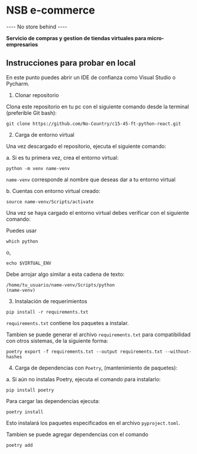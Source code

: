 #  NSB e-commerce
---- No store behind ----

**Servicio de compras  y gestion de tiendas virtuales para micro-empresarios**

## Instrucciones para probar en local
En este punto puedes abrir un IDE de confianza como Visual Studio o Pycharm.

1. Clonar repositorio

Clona este repositorio en tu  pc con el siguiente comando desde la terminal (preferible Git bash):
```commandline
git clone https://github.com/No-Country/c15-45-ft-python-react.git
```

2. Carga de entorno virtual

Una vez descargado el  repositorio, ejecuta el siguiente comando:

a. Si es tu primera vez, crea el entorno virtual:
```commandline
python -m venv name-venv
```
``name-venv`` corresponde al nombre que deseas dar a tu entorno virtual

b. Cuentas con entorno virtual creado:

```commandline
source name-venv/Scripts/activate
```
Una vez se haya cargado el entorno virtual debes verificar con el siguiente comando:

Puedes usar
```commandline
which python
```
o,
```commandline
echo $VIRTUAL_ENV
```
Debe arrojar algo similar a esta cadena de texto:

```
/home/tu_usuario/name-venv/Scripts/python
(name-venv)
```

3. Instalación de requerimientos

```commandline
pip install -r requirements.txt
```
``requirements.txt`` contiene los paquetes a instalar.

Tambien se puede generar el archivo ``requirements.txt`` para compatibilidad 
con otros sistemas, de la siguiente forma:

```commandline
poetry export -f requirements.txt --output requirements.txt --without-hashes
```

4. Carga de dependencias con ``Poetry``, (mantenimiento de paquetes):

a. Si aún no instalas Poetry, ejecuta el comando para instalarlo:

```commandline
pip install poetry
```
Para cargar las dependencias ejecuta:

````commandline
poetry install
````
Esto instalará los paquetes especificados en el archivo ``pyproject.toml``.

Tambien se puede agregar dependencias con el comando
````commandline
poetry add
````


